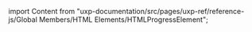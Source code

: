 
import Content from "uxp-documentation/src/pages/uxp-ref/reference-js/Global Members/HTML Elements/HTMLProgressElement";

<Content query="product=photoshop"/>
